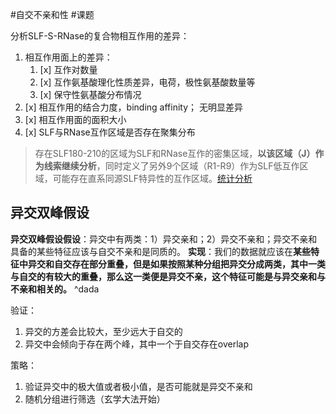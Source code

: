 #自交不亲和性 #课题



分析SLF-S-RNase的复合物相互作用的差异：
1. 相互作用面上的差异：
	1. [x] 互作对数量
	2. [x] 互作氨基酸理化性质差异，电荷，极性氨基酸数量等
	3. [x] 保守性氨基酸分布情况
2. [x] 相互作用的结合力度，binding affinity； 无明显差异
3. [x] 相互作用面的面积大小
4. [x] SLF与RNase互作区域是否存在聚集分布
>存在SLF180-210的区域为SLF和RNase互作的密集区域，**以该区域（J）作为线索继续分析**，同时定义了另外9个区域（R1-R9）作为SLF低互作区域，可能存在直系同源SLF特异性的互作区域。[统计分析](#统计分析)


## 异交双峰假设
**异交双峰假设假设**：异交中有两类：1）异交亲和；2）异交不亲和；异交不亲和具备的某些特征应该与自交不亲和是同质的。
**实现**：我们的数据就应该在**某些特征中异交和自交存在部分重叠，但是如果按照某种分组把异交分成两类，其中一类与自交的有较大的重叠，那么这一类便是异交不亲，这个特征可能是与异交亲和与不亲和相关的。**
 ^dada
 


验证：
1. 异交的方差会比较大，至少远大于自交的
2. 异交中会倾向于存在两个峰，其中一个于自交存在overlap

策略：
1. 验证异交中的极大值或者极小值，是否可能就是异交不亲和
2. 随机分组进行筛选（玄学大法开始）





